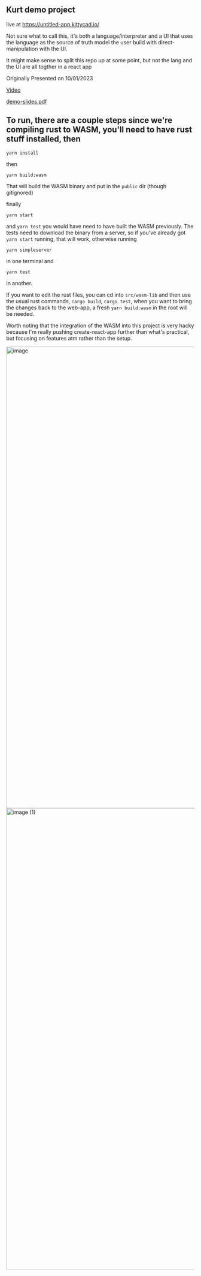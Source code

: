## Kurt demo project

live at https://untitled-app.kittycad.io/

Not sure what to call this, it's both a language/interpreter and a UI that uses the language as the source of truth model the user build with direct-manipulation with the UI.

It might make sense to split this repo up at some point, but not the lang and the UI are all togther in a react app

Originally Presented on 10/01/2023

[Video](./larger-assets/2023-01-10/GMT20230110-193153_Recording_1920x1026.mp4)

[demo-slides.pdf](https://github.com/KittyCAD/Eng/files/10398178/demo.pdf)

## To run, there are a couple steps since we're compiling rust to WASM, you'll need to have rust stuff installed, then

```
yarn install
```
then
```
yarn build:wasm
```
That will build the WASM binary and put in the `public` dir (though gitignored)

finally
```
yarn start
```

and `yarn test` you would have need to have built the WASM previously. The tests need to download the binary from a server, so if you've already got `yarn start` running, that will work, otherwise running
```
yarn simpleserver
```
in one terminal
and 
```
yarn test
```
in another.

If you want to edit the rust files, you can cd into `src/wasm-lib` and then use the usual rust commands, `cargo build`, `cargo test`, when you want to bring the changes back to the web-app, a fresh `yarn build:wasm` in the root will be needed.

Worth noting that the integration of the WASM into this project is very hacky because I'm really pushing create-react-app further than what's practical, but focusing on features atm rather than the setup.

<img width="1232" alt="image" src="https://user-images.githubusercontent.com/29681384/211947063-46164bb4-7bdd-45cb-9a76-2f40c71a24aa.png">

<img width="1232" alt="image (1)" src="https://user-images.githubusercontent.com/29681384/211947073-e76b4933-bef5-4636-bc4d-e930ac8e290f.png">
